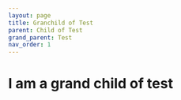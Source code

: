 ```yaml
---
layout: page
title: Granchild of Test
parent: Child of Test
grand_parent: Test
nav_order: 1
---
```


# I am a grand child of test
